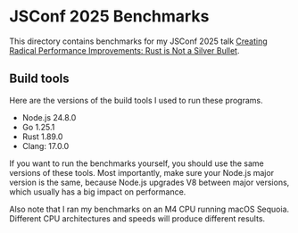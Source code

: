 # JSConf 2025 Benchmarks

This directory contains benchmarks for my JSConf 2025 talk [Creating Radical Performance Improvements: Rust is Not a Silver Bullet](https://nebri.us/talk/jsconf-us-2025-creating-radical-performance-improvements-rust-is-not-a-silver-bullet.html).

## Build tools

Here are the versions of the build tools I used to run these programs.
- Node.js 24.8.0
- Go 1.25.1
- Rust 1.89.0
- Clang: 17.0.0

If you want to run the benchmarks yourself, you should use the same versions of
these tools. Most importantly, make sure your Node.js major version is the same,
because Node.js upgrades V8 between major versions, which usually has a big
impact on performance.

Also note that I ran my benchmarks on an M4 CPU running macOS Sequoia. Different
CPU architectures and speeds will produce different results.

